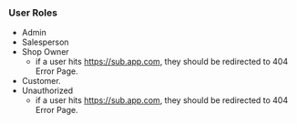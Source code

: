 ### User Roles
- Admin
- Salesperson
- Shop Owner
  - if a user hits https://sub.app.com, they should be redirected to 404 Error Page.
- Customer.
- Unauthorized
  - if a user hits https://sub.app.com, they should be redirected to 404 Error Page.
